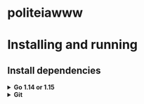 politeiawww
====

# Installing and running

## Install dependencies

<details><summary><b>Go 1.14 or 1.15</b></summary>

  Installation instructions can be found here: https://golang.org/doc/install.  
  Ensure Go was installed properly and is a supported version:  

  ```sh
  $ go version
  $ go env GOROOT GOPATH
  ```

  NOTE: `GOROOT` and `GOPATH` must not be on the same path. Since Go 1.8
  (2016), `GOROOT` and `GOPATH` are set automatically, and you do not need to
  change them. However, you still need to add `$GOPATH/bin` to your `PATH` in
  order to run binaries installed by `go get` and `go install` (On Windows,
  this happens automatically).

  Unix example -- add these lines to .profile:  

  ```
  PATH="$PATH:/usr/local/go/bin"  # main Go binaries ($GOROOT/bin)
  PATH="$PATH:$HOME/go/bin"       # installed Go projects ($GOPATH/bin)
  ```
</details>

<details><summary><b>Git</b></summary>

  Installation instructions can be found at https://git-scm.com or
  https://gitforwindows.org.  
  ```sh
  $ git version
  ```
</details>
